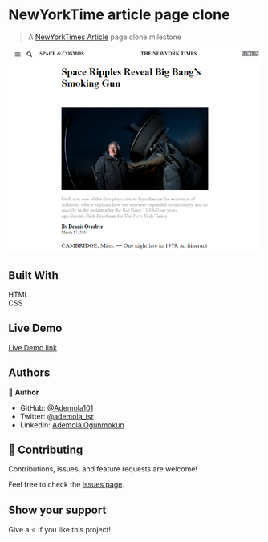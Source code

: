 # NewYorkTime article page clone
> A [NewYorkTimes Article](https://www.nytimes.com/2014/03/18/science/space/detection-of-waves-in-space-buttresses-landmark-theory-of-big-bang.html?_r=0) page clone milestone 

![screenshot](/images/screenshot.png)

## Built With 
HTML <br> CSS

## Live Demo

[Live Demo link](https://ademola101.github.io/NewYork-Times-article-page-clone/)

## Authors

👤 **Author**

- GitHub: [@Ademola101](https://github.com/Ademola101)
- Twitter: [@ademola_isr](https://twitter.com/ademola_isr)
- LinkedIn: [Ademola Ogunmokun](https://linkedin.com/in/ademola-ogunmokun-492575203)

## 🤝 Contributing

Contributions, issues, and feature requests are welcome!

Feel free to check the [issues page](https://github.com/Ademola101/NewYork-Times-article-page-clone/issues).

## Show your support

Give a ⭐️ if you like this project!



